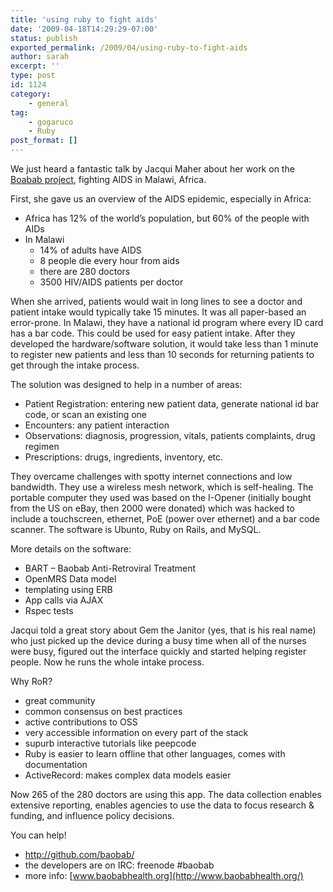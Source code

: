 ```yaml
---
title: 'using ruby to fight aids'
date: '2009-04-18T14:29:29-07:00'
status: publish
exported_permalink: /2009/04/using-ruby-to-fight-aids
author: sarah
excerpt: ''
type: post
id: 1124
category:
    - general
tag:
    - gogaruco
    - Ruby
post_format: []
---
```

We just heard a fantastic talk by Jacqui Maher about her work on the [Boabab project](http://www.baobabhealth.org/), fighting AIDS in Malawi, Africa.

First, she gave us an overview of the AIDS epidemic, especially in Africa:

- Africa has 12% of the world’s population, but 60% of the people with AIDs
- In Malawi 
  - 14% of adults have AIDS
  - 8 people die every hour from aids
  - there are 280 doctors
  - 3500 HIV/AIDS patients per doctor

When she arrived, patients would wait in long lines to see a doctor and patient intake would typically take 15 minutes. It was all paper-based an error-prone. In Malawi, they have a national id program where every ID card has a bar code. This could be used for easy patient intake. After they developed the hardware/software solution, it would take less than 1 minute to register new patients and less than 10 seconds for returning patients to get through the intake process.

The solution was designed to help in a number of areas:

- Patient Registration: entering new patient data, generate national id bar code, or scan an existing one
- Encounters: any patient interaction
- Observations: diagnosis, progression, vitals, patients complaints, drug regimen
- Prescriptions: drugs, ingredients, inventory, etc.

They overcame challenges with spotty internet connections and low bandwidth. They use a wireless mesh network, which is self-healing. The portable computer they used was based on the I-Opener (initially bought from the US on eBay, then 2000 were donated) which was hacked to include a touchscreen, ethernet, PoE (power over ethernet) and a bar code scanner. The software is Ubunto, Ruby on Rails, and MySQL.

More details on the software:

- BART – Baobab Anti-Retroviral Treatment
- OpenMRS Data model
- templating using ERB
- App calls via AJAX
- Rspec tests

Jacqui told a great story about Gem the Janitor (yes, that is his real name) who just picked up the device during a busy time when all of the nurses were busy, figured out the interface quickly and started helping register people. Now he runs the whole intake process.

Why RoR?

- great community
- common consensus on best practices
- active contributions to OSS
- very accessible information on every part of the stack
- supurb interactive tutorials like peepcode
- Ruby is easier to learn offline that other languages, comes with documentation
- ActiveRecord: makes complex data models easier

Now 265 of the 280 doctors are using this app. The data collection enables extensive reporting, enables agencies to use the data to focus research &amp; funding, and influence policy decisions.

You can help!

- <http://github.com/baobab/>
- the developers are on IRC: freenode #baobab
- more info: [www.baobabhealth.org](http://www.baobabhealth.org/)